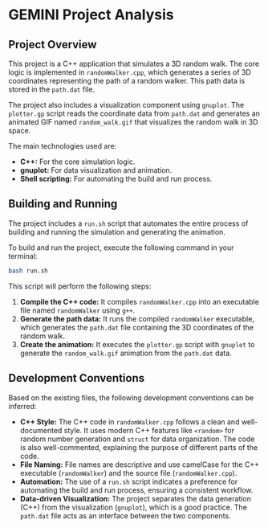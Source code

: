 # GEMINI Project Analysis

## Project Overview

This project is a C++ application that simulates a 3D random walk. The core logic is implemented in `randomWalker.cpp`, which generates a series of 3D coordinates representing the path of a random walker. This path data is stored in the `path.dat` file.

The project also includes a visualization component using `gnuplot`. The `plotter.gp` script reads the coordinate data from `path.dat` and generates an animated GIF named `random_walk.gif` that visualizes the random walk in 3D space.

The main technologies used are:
*   **C++:** For the core simulation logic.
*   **gnuplot:** For data visualization and animation.
*   **Shell scripting:** For automating the build and run process.

## Building and Running

The project includes a `run.sh` script that automates the entire process of building and running the simulation and generating the animation.

To build and run the project, execute the following command in your terminal:

```bash
bash run.sh
```

This script will perform the following steps:

1.  **Compile the C++ code:** It compiles `randomWalker.cpp` into an executable file named `randomWalker` using `g++`.
2.  **Generate the path data:** It runs the compiled `randomWalker` executable, which generates the `path.dat` file containing the 3D coordinates of the random walk.
3.  **Create the animation:** It executes the `plotter.gp` script with `gnuplot` to generate the `random_walk.gif` animation from the `path.dat` data.

## Development Conventions

Based on the existing files, the following development conventions can be inferred:

*   **C++ Style:** The C++ code in `randomWalker.cpp` follows a clean and well-documented style. It uses modern C++ features like `<random>` for random number generation and `struct` for data organization. The code is also well-commented, explaining the purpose of different parts of the code.
*   **File Naming:** File names are descriptive and use camelCase for the C++ executable (`randomWalker`) and the source file (`randomWalker.cpp`).
*   **Automation:** The use of a `run.sh` script indicates a preference for automating the build and run process, ensuring a consistent workflow.
*   **Data-driven Visualization:** The project separates the data generation (C++) from the visualization (`gnuplot`), which is a good practice. The `path.dat` file acts as an interface between the two components.
